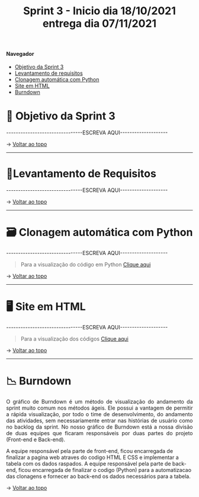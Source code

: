 <div align="center">
  <h1>Sprint 3 - Inicio dia 18/10/2021 entrega dia 07/11/2021</h1>
</div>

<br id="topo">  
  
#### Navegador
* <a href="#objetivo">Objetivo da Sprint 3</a>
* <a href="#requisitos">Levantamento de requisitos</a>
* <a href="#clonagem">Clonagem automática com Python</a>
* <a href="#site">Site em HTML</a>
* <a href="#burndown">Burndown</a>

<span id="objetivo">

# 📌 Objetivo da Sprint 3
  <p align="justify">--------------------------------ESCREVA AQUI--------------------</p>
  
  <div align="justify">
    
  </div>

→ [Voltar ao topo](#topo)
  
  ------------------------------------------------------------------------------
  <span id="requisitos">

# 📝Levantamento de Requisitos 
  <p align="justify">--------------------------------ESCREVA AQUI--------------------</p>
  
  → [Voltar ao topo](#topo)
  
  
  ------------------------------------------------------------------------------
  <span id="clonagem">

# 🗃 Clonagem automática com Python
  <p align="justify">--------------------------------ESCREVA AQUI--------------------</p>
    
> Para a visualização do código em Python [Clique aqui](/Back-end/url.py)

→ [Voltar ao topo](#topo)
    
    
------------------------------------------------------------------------------
  <span id="site">

# 🖥 Site em HTML
  <p align="justify">--------------------------------ESCREVA AQUI--------------------</p>
    
> Para a visualização dos códigos [Clique aqui](/Front-end)
  
→ [Voltar ao topo](#topo) 
    
    
------------------------------------------------------------------------------
  <span id="burndown">
  
# 📉 Burndown
  <p align="justify">O gráfico de Burndown é um método de visualização do andamento da sprint muito comum nos métodos ágeis. Ele possui a vantagem de permitir a rápida visualização, por todo o time de desenvolvimento, do andamento das atividades, sem necessariamente entrar nas histórias de usuário como no backlog da sprint. No nosso gráfico de Burndown está a nossa divisão de duas equipes que ficaram responsáveis por duas partes do projeto (Front-end e Back-end).

A equipe responsável pela parte de front-end, ficou encarregada de finalizar a pagina web atraves do codigo HTML E CSS e implementar a tabela com os dados raspados. A equipe responsável pela parte de back-end, ficou encarregada de finalizar o codigo (Python) para a automatizacao das clonagens e fornecer ao back-end os dados necessários para a tabela.</p>
    
→ [Voltar ao topo](#topo)
